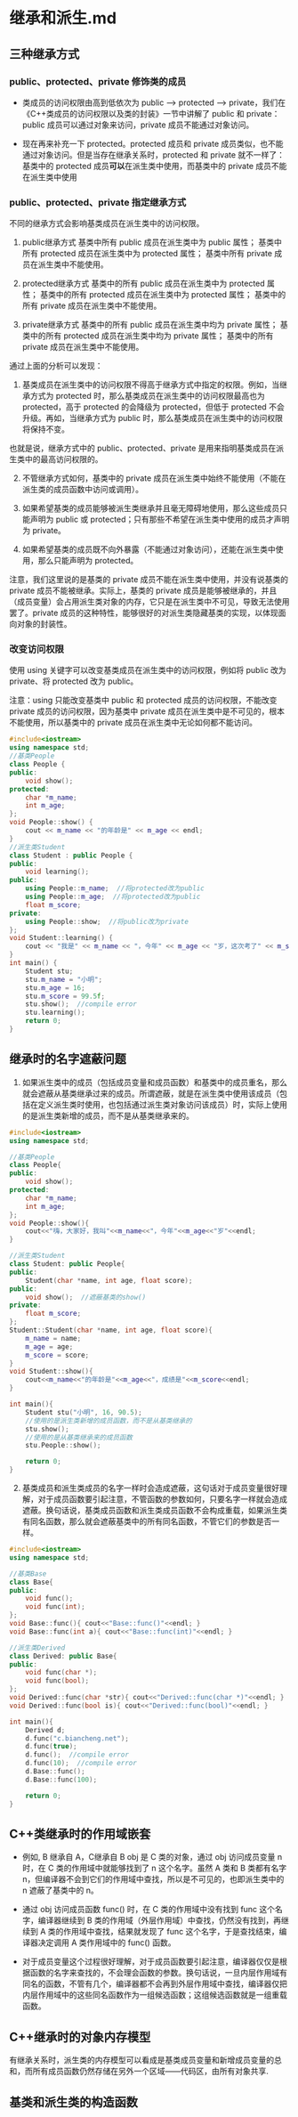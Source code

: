 # 继承和派生.md

## 三种继承方式

### public、protected、private 修饰类的成员

- 类成员的访问权限由高到低依次为 public --> protected --> private，我们在《C++类成员的访问权限以及类的封装》一节中讲解了 public 和 private：public 成员可以通过对象来访问，private 成员不能通过对象访问。

- 现在再来补充一下 protected。protected 成员和 private 成员类似，也不能通过对象访问。但是当存在继承关系时，protected 和 private 就不一样了：基类中的 protected 成员**可以**在派生类中使用，而基类中的 private 成员不能在派生类中使用

### public、protected、private 指定继承方式

不同的继承方式会影响基类成员在派生类中的访问权限。

1. public继承方式
基类中所有 public 成员在派生类中为 public 属性；
基类中所有 protected 成员在派生类中为 protected 属性；
基类中所有 private 成员在派生类中不能使用。

2. protected继承方式
基类中的所有 public 成员在派生类中为 protected 属性；
基类中的所有 protected 成员在派生类中为 protected 属性；
基类中的所有 private 成员在派生类中不能使用。

3. private继承方式
基类中的所有 public 成员在派生类中均为 private 属性；
基类中的所有 protected 成员在派生类中均为 private 属性；
基类中的所有 private 成员在派生类中不能使用。

通过上面的分析可以发现：

1. 基类成员在派生类中的访问权限不得高于继承方式中指定的权限。例如，当继承方式为 protected 时，那么基类成员在派生类中的访问权限最高也为 protected，高于 protected 的会降级为 protected，但低于 protected 不会升级。再如，当继承方式为 public 时，那么基类成员在派生类中的访问权限将保持不变。

也就是说，继承方式中的 public、protected、private 是用来指明基类成员在派生类中的最高访问权限的。

2. 不管继承方式如何，基类中的 private 成员在派生类中始终不能使用（不能在派生类的成员函数中访问或调用）。

3. 如果希望基类的成员能够被派生类继承并且毫无障碍地使用，那么这些成员只能声明为 public 或 protected；只有那些不希望在派生类中使用的成员才声明为 private。

4. 如果希望基类的成员既不向外暴露（不能通过对象访问），还能在派生类中使用，那么只能声明为 protected。

注意，我们这里说的是基类的 private 成员不能在派生类中使用，并没有说基类的 private 成员不能被继承。实际上，基类的 private 成员是能够被继承的，并且（成员变量）会占用派生类对象的内存，它只是在派生类中不可见，导致无法使用罢了。private 成员的这种特性，能够很好的对派生类隐藏基类的实现，以体现面向对象的封装性。

### 改变访问权限

使用 using 关键字可以改变基类成员在派生类中的访问权限，例如将 public 改为 private、将 protected 改为 public。

注意：using 只能改变基类中 public 和 protected 成员的访问权限，不能改变 private 成员的访问权限，因为基类中 private 成员在派生类中是不可见的，根本不能使用，所以基类中的 private 成员在派生类中无论如何都不能访问。

```c++
#include<iostream>
using namespace std;
//基类People
class People {
public:
    void show();
protected:
    char *m_name;
    int m_age;
};
void People::show() {
    cout << m_name << "的年龄是" << m_age << endl;
}
//派生类Student
class Student : public People {
public:
    void learning();
public:
    using People::m_name;  //将protected改为public
    using People::m_age;  //将protected改为public
    float m_score;
private:
    using People::show;  //将public改为private
};
void Student::learning() {
    cout << "我是" << m_name << "，今年" << m_age << "岁，这次考了" << m_score << "分！" << endl;
}
int main() {
    Student stu;
    stu.m_name = "小明";
    stu.m_age = 16;
    stu.m_score = 99.5f;
    stu.show();  //compile error
    stu.learning();
    return 0;
}
```

## 继承时的名字遮蔽问题

1. 如果派生类中的成员（包括成员变量和成员函数）和基类中的成员重名，那么就会遮蔽从基类继承过来的成员。所谓遮蔽，就是在派生类中使用该成员（包括在定义派生类时使用，也包括通过派生类对象访问该成员）时，实际上使用的是派生类新增的成员，而不是从基类继承来的。

```c++
#include<iostream>
using namespace std;

//基类People
class People{
public:
    void show();
protected:
    char *m_name;
    int m_age;
};
void People::show(){
    cout<<"嗨，大家好，我叫"<<m_name<<"，今年"<<m_age<<"岁"<<endl;
}

//派生类Student
class Student: public People{
public:
    Student(char *name, int age, float score);
public:
    void show();  //遮蔽基类的show()
private:
    float m_score;
};
Student::Student(char *name, int age, float score){
    m_name = name;
    m_age = age;
    m_score = score;
}
void Student::show(){
    cout<<m_name<<"的年龄是"<<m_age<<"，成绩是"<<m_score<<endl;
}

int main(){
    Student stu("小明", 16, 90.5);
    //使用的是派生类新增的成员函数，而不是从基类继承的
    stu.show();
    //使用的是从基类继承来的成员函数
    stu.People::show();

    return 0;
}
```

2. 基类成员和派生类成员的名字一样时会造成遮蔽，这句话对于成员变量很好理解，对于成员函数要引起注意，不管函数的参数如何，只要名字一样就会造成遮蔽。换句话说，基类成员函数和派生类成员函数不会构成重载，如果派生类有同名函数，那么就会遮蔽基类中的所有同名函数，不管它们的参数是否一样。

```c++
#include<iostream>
using namespace std;

//基类Base
class Base{
public:
    void func();
    void func(int);
};
void Base::func(){ cout<<"Base::func()"<<endl; }
void Base::func(int a){ cout<<"Base::func(int)"<<endl; }

//派生类Derived
class Derived: public Base{
public:
    void func(char *);
    void func(bool);
};
void Derived::func(char *str){ cout<<"Derived::func(char *)"<<endl; }
void Derived::func(bool is){ cout<<"Derived::func(bool)"<<endl; }

int main(){
    Derived d;
    d.func("c.biancheng.net");
    d.func(true);
    d.func();  //compile error
    d.func(10);  //compile error
    d.Base::func();
    d.Base::func(100);

    return 0;
}
```

## C++类继承时的作用域嵌套

- 例如, B 继承自 A，C继承自 B
obj 是 C 类的对象，通过 obj 访问成员变量 n 时，在 C 类的作用域中就能够找到了 n 这个名字。虽然 A 类和 B 类都有名字 n，但编译器不会到它们的作用域中查找，所以是不可见的，也即派生类中的 n 遮蔽了基类中的 n。

- 通过 obj 访问成员函数 func() 时，在 C 类的作用域中没有找到 func 这个名字，编译器继续到 B 类的作用域（外层作用域）中查找，仍然没有找到，再继续到 A 类的作用域中查找，结果就发现了 func 这个名字，于是查找结束，编译器决定调用 A 类作用域中的 func() 函数。

- 对于成员变量这个过程很好理解，对于成员函数要引起注意，编译器仅仅是根据函数的名字来查找的，不会理会函数的参数。换句话说，一旦内层作用域有同名的函数，不管有几个，编译器都不会再到外层作用域中查找，编译器仅把内层作用域中的这些同名函数作为一组候选函数；这组候选函数就是一组重载函数。

## C++继承时的对象内存模型

有继承关系时，派生类的内存模型可以看成是基类成员变量和新增成员变量的总和，而所有成员函数仍然存储在另外一个区域——代码区，由所有对象共享.

## 基类和派生类的构造函数

